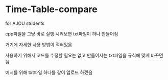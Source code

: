 # Time-Table-compare
for AJOU students

cpp파일을 그냥 바로 실행 시켜보면 txt파일이 하나 만들어짐

거기에 자세한 사용 방법이 적혀있음

사용하기 위해서 코드를 수정할 필요는 없고 만들어지는 txt파일을 규칙에 맞게 바꾸면 됨

예시를 위해 txt파일 하나를 같이 업로드 하겠음
